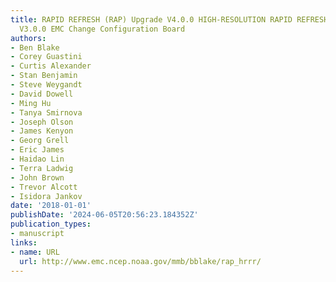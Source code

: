 ```yaml
---
title: RAPID REFRESH (RAP) Upgrade V4.0.0 HIGH-RESOLUTION RAPID REFRESH (HRRR) Upgrade
  V3.0.0 EMC Change Configuration Board
authors:
- Ben Blake
- Corey Guastini
- Curtis Alexander
- Stan Benjamin
- Steve Weygandt
- David Dowell
- Ming Hu
- Tanya Smirnova
- Joseph Olson
- James Kenyon
- Georg Grell
- Eric James
- Haidao Lin
- Terra Ladwig
- John Brown
- Trevor Alcott
- Isidora Jankov
date: '2018-01-01'
publishDate: '2024-06-05T20:56:23.184352Z'
publication_types:
- manuscript
links:
- name: URL
  url: http://www.emc.ncep.noaa.gov/mmb/bblake/rap_hrrr/
---
```

